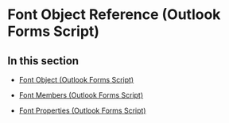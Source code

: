 
# Font Object Reference (Outlook Forms Script)

## In this section


-  [Font Object (Outlook Forms Script)](490830cf-9278-eb83-5c4b-82b03c91761b.md)
    
-  [Font Members (Outlook Forms Script)](d4cb0965-27cb-4d56-92c0-6492ab889811.md)
    
-  [Font Properties (Outlook Forms Script)](f23047af-f60d-4e4d-827b-90527189de95.md)
    
